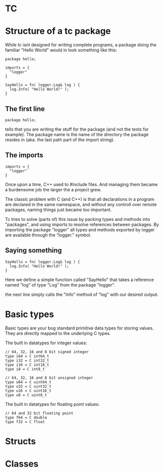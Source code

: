 # TC


# Structure of a tc package

While tc isnt designed for writing complete programs, a package doing the familiar "Hello World" would in look something like this:

    package hello;

    imports = {
      "logger"
    }

    SayHello = fn( logger.Log& log ) {
      log.Info( "Hello World!" );
    }

## The first line

    package hello;

tells that you are writing the stuff for the package (and not the tests for example). The package name is the name of the directory the package resides in (aka. the last path part of the import string).


## The imports

    imports = {
      "logger"
    }

Once upon a time, C++ used to #include files. And managing them became a burdensome job the larger the a project grew.

The classic problem with C (and C++) is that all declarations in a program are declared in the same namespace, and without any controll over remote packages, naming things just became too important.

Tc tries to solve (parts of) this issue by packing types and methods into "packages", and using imports to resolve references between packages. By importing the package "logger" all types and methods exported by logger are available through the "logger." symbol.

## Saying something

    SayHello = fn( logger.Log& log ) {
      log.Info( "Hello World!" );
    }

Here we define a simple function called "SayHello" that takes a
reference named "log" of type "Log" from the package "logger".

the next line simply calls the "Info" method of "log" with our desired
output.



# Basic types

Basic types are your bog standard primitive data types for storing
values. They are directly mapped to the underlying C types.

The built in datatypes for integer values:

    // 64, 32, 16 and 8 bit signed integer
    type i64 = C int64_t
    type i32 = C int32_t
    type i16 = C int16_t
    type i8 = C int8_t

    // 64, 32, 16 and 8 bit unsigned integer
    type u64 = C uint64_t
    type u32 = C uint32_t
    type u16 = C uint16_t
    type u8 = C uint8_t

The built in datatypes for floating point values:

    // 64 and 32 bit floating point
    type f64 = C double
    type f32 = C float



# Structs

# Classes



